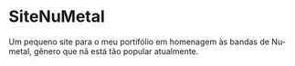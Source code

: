 # SiteNuMetal


Um pequeno site para o meu portifólio em homenagem às bandas de Nu-metal, gênero que nã está tão popular atualmente.
